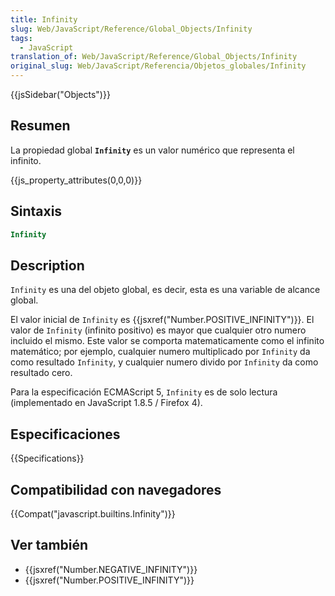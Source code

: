 ```yaml
---
title: Infinity
slug: Web/JavaScript/Reference/Global_Objects/Infinity
tags:
  - JavaScript
translation_of: Web/JavaScript/Reference/Global_Objects/Infinity
original_slug: Web/JavaScript/Referencia/Objetos_globales/Infinity
---
```


{{jsSidebar("Objects")}}

## Resumen

La propiedad global **`Infinity`** es un valor numérico que representa el infinito.

{{js_property_attributes(0,0,0)}}

## Sintaxis

```js
Infinity
```

## Description

`Infinity` es una del objeto global, es decir, esta es una variable de alcance global.

El valor inicial de `Infinity` es {{jsxref("Number.POSITIVE_INFINITY")}}. El valor de `Infinity` (infinito positivo) es mayor que cualquier otro numero incluido el mismo. Este valor se comporta matematicamente como el infinito matemático; por ejemplo, cualquier numero multiplicado por `Infinity` da como resultado `Infinity`, y cualquier numero divido por `Infinity` da como resultado cero.

Para la especificación ECMAScript 5, `Infinity` es de solo lectura (implementado en JavaScript 1.8.5 / Firefox 4).

## Especificaciones

{{Specifications}}

## Compatibilidad con navegadores

{{Compat("javascript.builtins.Infinity")}}

## Ver también

- {{jsxref("Number.NEGATIVE_INFINITY")}}
- {{jsxref("Number.POSITIVE_INFINITY")}}

